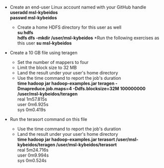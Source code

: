 * Create an end-user Linux account named with your GitHub handle<br />
	**useradd msl-kybeidos**<br />
	**passwd msl-kybeidos**<br />

	* Create a home HDFS directory for this user as well<br />
  	**su hdfs**<br />
  	**hdfs dfs -mkdir /user/msl-kybeidos**
  *Run the following exercises as this user
  	**su msl-kybeidos**<br />

* Create a 10 GB file using teragen
	* Set the number of mappers to four
  * Limit the block size to 32 MB
  * Land the result under your user's home directory
  * Use the time command to report the job's duration<br />
  **time hadoop jar hadoop-examples.jar teragen -Dmapreduce.job.maps=4 -Ddfs.blocksize=32M 100000000 /user/msl-kybeidos/teragen**<br />
  real    1m57.815s<br />
	user    0m6.925s<br />
	sys     0m0.419s<br />

* Run the terasort command on this file
	* Use the time command to report the job's duration
  * Land the result under your user's home directory<br />
  **time hadoop jar hadoop-examples.jar terasort /user/msl-kybeidos/teragen /user/msl-kybeidos/terasort**<br />
  real    5m24.716s<br />
	user    0m9.994s<br />
	sys     0m0.524s<br />





